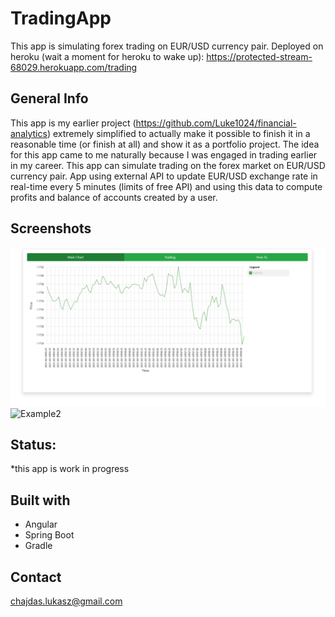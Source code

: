 # TradingApp
This app is simulating forex trading on EUR/USD currency pair.
Deployed on heroku (wait a moment for heroku to wake up):  https://protected-stream-68029.herokuapp.com/trading

## General Info
This app is my earlier project (https://github.com/Luke1024/financial-analytics) extremely simplified to actually make it possible to finish it in a reasonable time (or finish at all) and show it as a portfolio project. The idea for this app came to me naturally because I was engaged in trading earlier in my career.
This app can simulate trading on the forex market on EUR/USD currency pair. App using external API to update EUR/USD exchange rate in real-time every 5 minutes (limits of free API) and using this data to compute profits and balance of accounts created by a user.

## Screenshots
![Example1](img1.bmp)
![Example2](img2.bmp)

## Status:
*this app is work in progress

## Built with
* Angular
* Spring Boot
* Gradle

## Contact
chajdas.lukasz@gmail.com